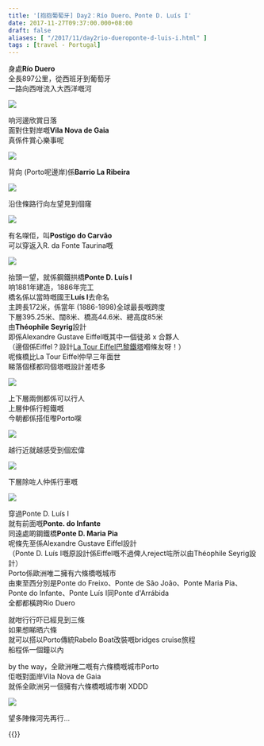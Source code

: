 ```yaml
---
title: '[抱抱葡萄牙] Day2：Río Duero、Ponte D. Luís I'
date: 2017-11-27T09:37:00.000+08:00
draft: false
aliases: [ "/2017/11/day2rio-dueroponte-d-luis-i.html" ]
tags : [travel - Portugal]
---
```


身處**Río Duero**  
全長897公里，從西班牙到葡萄牙  
一路向西咁流入大西洋嘅河  

[![](https://c1.staticflickr.com/5/4544/26739688489_efb72e477f_z.jpg)](https://c1.staticflickr.com/5/4544/26739688489_efb72e477f_z.jpg)

响河邊欣賞日落  
面對住對岸嘅**Vila Nova de Gaia**  
真係件賞心樂事呢  

[![](https://c1.staticflickr.com/5/4534/38459587396_0288723803_z.jpg)](https://c1.staticflickr.com/5/4534/38459587396_0288723803_z.jpg)

背向 (Porto呢邊岸)係**Barrio La Ribeira**  

[![](https://c1.staticflickr.com/5/4575/37628840115_d6996aa589_z.jpg)](https://c1.staticflickr.com/5/4575/37628840115_d6996aa589_z.jpg)

沿住條路行向左望見到個窿  

[![](https://c1.staticflickr.com/5/4527/38483884832_1dfe96a993_z.jpg)](https://c1.staticflickr.com/5/4527/38483884832_1dfe96a993_z.jpg)

有名㗎佢，叫**Postigo do Carvão**  
可以穿返入R. da Fonte Taurina嘅  

[![](https://c1.staticflickr.com/5/4285/35003885773_173c72c443_z.jpg)](https://c1.staticflickr.com/5/4285/35003885773_173c72c443_z.jpg)

抬頭一望，就係鋼鐵拱橋**Ponte D. Luís I**  
响1881年建造，1886年完工  
橋名係以當時嘅國王**Luís I**去命名  
主跨長172米，係當年 (1886-1898)全球最長嘅跨度  
下層395.25米、闊8米、橋高44.6米、總高度85米  
由**Théophile Seyrig**設計  
即係Alexandre Gustave Eiffel嘅其中一個徒弟 x 合夥人  
（邊個係Eiffel？設計[La Tour Eiffel巴黎鐵塔](http://www.hidie.net/2014/05/hello-europe.html)嗰條友呀！）  
呢條橋比La Tour Eiffel仲早三年面世  
睇落個樣都同個塔嘅設計差唔多  

[![](https://c1.staticflickr.com/5/4579/24643807348_df0020a3e4_z.jpg)](https://c1.staticflickr.com/5/4579/24643807348_df0020a3e4_z.jpg)

上下層兩側都係可以行人  
上層仲係行輕鐵嘅  
今朝都係搭佢嚟Porto㗎  

[![](https://c1.staticflickr.com/5/4571/26740416259_6ecfc88297_z.jpg)](https://c1.staticflickr.com/5/4571/26740416259_6ecfc88297_z.jpg)

越行近就越感受到個宏偉  

[![](https://c1.staticflickr.com/5/4563/37629418675_d409ecf094_z.jpg)](https://c1.staticflickr.com/5/4563/37629418675_d409ecf094_z.jpg)

下層除咗人仲係行車嘅  

[![](https://c1.staticflickr.com/5/4543/26740795769_6e3a6eba54_z.jpg)](https://c1.staticflickr.com/5/4543/26740795769_6e3a6eba54_z.jpg)

穿過Ponte D. Luís I  
就有前面嘅**Ponte. do Infante**  
同遠處啲鋼鐵橋**Ponte D. Maria Pia**  
呢條先至係Alexandre Gustave Eiffel設計  
（Ponte D. Luís I嘅原設計係Eiffel嘅不過俾人reject咗所以由Théophile Seyrig設計）  
Porto係歐洲唯二擁有六條橋嘅城市  
由東至西分別是Ponte do Freixo、Ponte de São João、Ponte Maria Pia、Ponte do Infante、Ponte Luís I同Ponte d'Arrábida  
全都都橫跨Río Duero  
  
就咁行行吓已經見到三條  
如果想睇晒六條  
就可以搭以Porto傳統Rabelo Boat改裝嘅bridges cruise旅程  
船程係一個鐘以內  
  
by the way，全歐洲唯二嘅有六條橋嘅城市Porto  
佢嘅對面岸Vila Nova de Gaia  
就係全歐洲另一個擁有六條橋嘅城市喇 XDDD  

[![](https://c1.staticflickr.com/5/4582/38517071231_44edc7bd15_z.jpg)](https://c1.staticflickr.com/5/4582/38517071231_44edc7bd15_z.jpg)

望多陣條河先再行...  
  
  
  

{{<portugal>}}  
